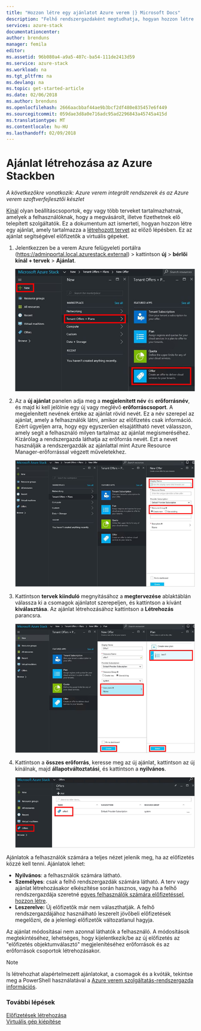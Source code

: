 ```yaml
---
title: "Hozzon létre egy ajánlatot Azure verem |} Microsoft Docs"
description: "Felhő rendszergazdaként megtudhatja, hogyan hozzon létre egy ajánlatot a felhasználók Azure-készletben."
services: azure-stack
documentationcenter: 
author: brenduns
manager: femila
editor: 
ms.assetid: 96b080a4-a9a5-407c-ba54-111de2413d59
ms.service: azure-stack
ms.workload: na
ms.tgt_pltfrm: na
ms.devlang: na
ms.topic: get-started-article
ms.date: 02/06/2018
ms.author: brenduns
ms.openlocfilehash: 2666aacbbaf44ae9b3bcf2df480e835457e6f449
ms.sourcegitcommit: 059dae3d8a0e716adc95ad2296843a45745a415d
ms.translationtype: MT
ms.contentlocale: hu-HU
ms.lasthandoff: 02/09/2018
---
```

# <a name="create-an-offer-in-azure-stack"></a>Ajánlat létrehozása az Azure Stackben

*A következőkre vonatkozik: Azure verem integrált rendszerek és az Azure verem szoftverfejlesztői készlet*

[Kínál](azure-stack-key-features.md) olyan beállításcsoportok, egy vagy több terveket tartalmazhatnak, amelyek a felhasználóknak, hogy a megvásárolt, illetve fizethetnek elő telepített szolgáltatók. Ez a dokumentum azt ismerteti, hogyan hozzon létre egy ajánlat, amely tartalmazza a [létrehozott tervet](azure-stack-create-plan.md) az előző lépésben. Ez az ajánlat segítségével előfizetők a virtuális gépeket.

1. Jelentkezzen be a verem Azure felügyeleti portálra (https://adminportal.local.azurestack.external) > kattintson **új** > **bérlői kínál + tervek**  >   **Ajánlat**.

   ![](media/azure-stack-create-offer/image01.png)
2. Az a **új ajánlat** panelen adja meg a **megjelenített név** és **erőforrásnév**, és majd ki kell jelölnie egy új vagy meglévő **erőforráscsoport**. A megjelenített nevének értéke az ajánlat rövid nevét. Ez a név szerepel az ajánlat, amely a felhasználók látni, amikor az előfizetés csak információ. Ezért ügyeljen arra, hogy egy egyszerűen elsajátítható nevet válasszon, amely segít a felhasználó milyen tartalmaz az ajánlat megismeréséhez. Kizárólag a rendszergazda láthatja az erőforrás nevét. Ezt a nevet használják a rendszergazdák az ajánlattal mint Azure Resource Manager-erőforrással végzett műveletekhez.

   ![](media/azure-stack-create-offer/image01a.png)
3. Kattintson **tervek kiinduló** megnyitásához a **megtervezése** ablaktáblán válassza ki a csomagok ajánlatot szerepeljen, és kattintson a kívánt **kiválasztása**. Az ajánlat létrehozásához kattintson a **Létrehozás** parancsra.

   ![](media/azure-stack-create-offer/image02.png)
4. Kattintson a **összes erőforrás**, keresse meg az új ajánlat, kattintson az új kínálnak, majd **állapotváltoztatási**, és kattintson a **nyilvános**.

   ![](media/azure-stack-create-offer/image03.png)

Ajánlatok a felhasználók számára a teljes nézet jelenik meg, ha az előfizetés közzé kell tenni. Ajánlatok lehet:

* **Nyilvános**: a felhasználók számára látható.
* **Személyes**: csak a felhő rendszergazdák számára látható. A terv vagy ajánlat létrehozásakor elkészítése során hasznos, vagy ha a felhő rendszergazdája szeretné [egyes felhasználók számára előfizetéssel, hozzon létre](azure-stack-subscribe-plan-provision-vm.md#create-a-subscription-as-a-cloud-operator).
* **Leszerelve:** Új előfizetők már nem választhatják. A felhő rendszergazdájához használható leszerelt jövőbeli előfizetések megelőzni, de a jelenlegi előfizetők változatlanul hagyja.

Az ajánlat módosításai nem azonnal láthatók a felhasználó. A módosítások megtekintéséhez, lehetséges, hogy kijelentkezik/be az új előfizetés az "előfizetés objektumválasztó" megjelenítéséhez erőforrások és az erőforrások csoportok létrehozásakor.

> [!NOTE]
>Is létrehozhat alapértelmezett ajánlatokat, a csomagok és a kvóták, tekintse meg a PowerShell használatával a [Azure verem szolgáltatás-rendszergazda információs](https://github.com/Azure/AzureStack-Tools/tree/master/ServiceAdmin).
>


### <a name="next-steps"></a>További lépések
[Előfizetések létrehozása](azure-stack-subscribe-plan-provision-vm.md)      
[Virtuális gép kiépítése](azure-stack-provision-vm.md)
